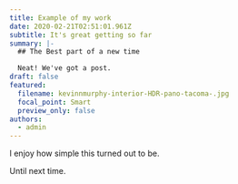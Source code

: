 ```yaml
---
title: Example of my work
date: 2020-02-21T02:51:01.961Z
subtitle: It's great getting so far
summary: |-
  ## The Best part of a new time

  Neat! We've got a post. 
draft: false
featured:
  filename: kevinnmurphy-interior-HDR-pano-tacoma-.jpg
  focal_point: Smart
  preview_only: false
authors:
  - admin
---
```

I enjoy how simple this turned out to be. 

Until next time. 
